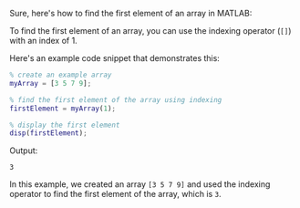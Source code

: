 Sure, here's how to find the first element of an array in MATLAB:

To find the first element of an array, you can use the indexing operator (`[]`) with an index of 1. 

Here's an example code snippet that demonstrates this:

```matlab
% create an example array
myArray = [3 5 7 9];

% find the first element of the array using indexing
firstElement = myArray(1);

% display the first element
disp(firstElement);
```

Output:
```
3
```
In this example, we created an array `[3 5 7 9]` and used the indexing operator to find the first element of the array, which is `3`.